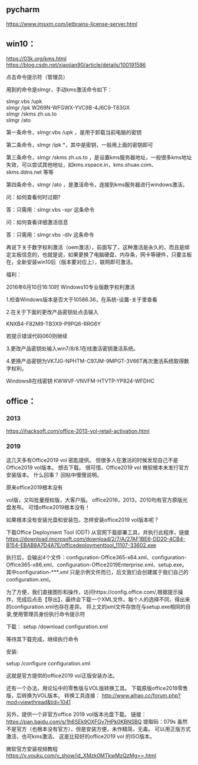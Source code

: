 ## pycharm
https://www.imsxm.com/jetbrains-license-server.html


## win10：    
https://03k.org/kms.html   
https://blog.csdn.net/xiaojian90/article/details/100191586   

点击命令提示符（管理员）

用到的命令是slmgr，手动kms激活命令如下：

slmgr.vbs /upk   
slmgr /ipk W269N-WFGWX-YVC9B-4J6C9-T83GX   
slmgr /skms zh.us.to   
slmgr /ato   

第一条命令，slmgr.vbs /upk ，是用于卸载当前电脑的密钥

第二条命令，slmgr /ipk *，其中是密钥，一般用上面的密钥即可

第三条命令，slmgr /skms zh.us.to ，是设置kms服务器地址，一般很多kms地址失效，可以尝试其他地址，如kms.xspace.in，kms.shuax.com、skms.ddns.net 等等

第四条命令，slmgr /ato ，是激活命令，连接到kms服务器进行windows激活。

问：如何查看何时过期?

答：只需用：slmgr.vbs -xpr 这条命令

问：如何查看详细激活信息

答：只需用：slmgr.vbs -dlv 这条命令

再说下关于数字权利激活（oem激活），前面写了，这种激活是永久的，而且是绑定主板信息的，也就是说，如果更换了电脑硬盘，内存条，网卡等硬件，只要主板在，全新安装win10后（版本要对应上），联网即可激活。

福利：

2016年6月10日16:10时 Windows10专业版数字权利激活

1.检查Windows版本是否大于10586.36，在系统-设置-关于里查看

2.在关于下面的更改产品密钥处点击输入

KNXB4-F82M9-TB3X9-P9PQ6-RRG6Y

若提示错误代码060则继续

3.更改产品密钥处输入win7/8/8.1在线激活密钥激活系统。

4.更换产品密钥为VK7JG-NPHTM-C97JM-9MPGT-3V66T再次激活系统取得数字权利。

Windows8在线密钥 KWWVF-VNVFM-HTVTP-YP824-WFDHC



## office：   

### 2013
 https://ihacksoft.com/office-2013-vol-retail-activation.html   

### 2019
这几天多有Office2019 vol 密匙提供。
但很多人在激活的时候发现自己不是Office2019 vol版本。
想去下载。
很可惜，Office2019 vol 微软根本未发行官方安装版本。
什么回事？
回帖中慢慢说明。

原来office2019根本没有

vol版，又叫批量授权版，大客户版。
office2016，2013，2010均有官方原版光盘发布。
可惜office2019根本没有！

如果根本没有安装光盘和安装包，怎样安装office2019 vol版本呢？

下载Office Deployment Tool (ODT)
从官网下载部署工具，并执行此程序，链接
https://download.microsoft.com/download/2/7/A/27AF1BE6-DD20-4CB4-B154-EBAB8A7D4A7E/officedeploymenttool_11107-33602.exe

执行后，会输出4个文件：configuration-Office365-x64.xml、configuration-Office365-x86.xml、configuration-Office2019Enterprise.xml、setup.exe。其中configuration-***.xml 只是示例文件而已，后文我们会创建属于我们自己的configuration.xml。

为了方便，我们直接图形和操作，访问https://config.office.com/,根据提示操作，完成后点击【导出】，最终会下载一个XML文件。每个人的选择不同，得出来的configuration.xml也存在差异。
将上文的xml文件存放在与setup.exe相同的目录,使用管理员身份执行命令提示符

下载：
setup /download configuration.xml

等待其下载完成，继续执行命令

安装:

setup /configure configuration.xml

这就是官方提供的office2019 vol正版安装办法。


还有一个办法，用论坛中的零售版与VOL版转换工具。
下载原版office2019零售版，后转换为VOL版本。
转换工具连接：
http://www.aihao.cc/forum.php?mod=viewthread&tid=1041


另外，提供一个非官方office 2019 vol版本光盘下载。
链接：https://pan.baidu.com/s/1h6SEk9OXFGv7HPk0KBNSBQ
提取码：079s
虽然不是官方（也根本没有官方），但是安装方便，未作精简，无毒。
可以用正版方式激活，也可kms激活。
这是比较好的office2019 vol   的ISO版本。


微软官方安装视频教程
https://v.youku.com/v_show/id_XMzk0MTkwMzQzMg==.html

